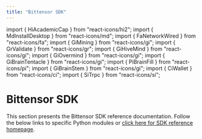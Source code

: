 ```yaml
---
title: "Bittensor SDK"
---
```


import { HiAcademicCap } from "react-icons/hi2";
import { MdInstallDesktop } from "react-icons/md";
import { FaNetworkWired } from "react-icons/fa";
import { GiMining } from "react-icons/gi";
import { GrValidate } from "react-icons/gr";
import { GiHiveMind } from "react-icons/gi";
import { GiOvermind } from "react-icons/gi";
import { GiBrainTentacle } from "react-icons/gi";
import { PiBrainFill } from "react-icons/pi";
import { GiBrainStem } from "react-icons/gi";
import { CiWallet } from "react-icons/ci";
import { SiTrpc } from "react-icons/si";


# Bittensor SDK

This section presents the Bittensor SDK reference documentation. Follow the below links to specific Python modules or [click here for SDK reference homepage](pathname:///python-api/autoapi/bittensor/index.html). 

<Cards>
    <Card 
    icon={GiHiveMind}
    title='Axon'
    link='pathname:///python-api/autoapi/bittensor/core/axon/index.html'
    body='Axon services the forward and backward requests from other neurons.' />
    <Card
    icon={GiOvermind}
    title='Dendrite'
    link='pathname:///python-api/autoapi/bittensor/core/dendrite/index.html'
    body='Dendrite represents the abstracted implementation of a network client module.' />
    <Card
    icon={SiTrpc}
    title='Extrinsics'
    link='pathname:///python-api/autoapi/bittensor/core/extrinsics/index.html'
    body='Set weights, Axon serving, transfer, submit extrinsic, and more.' />
    <Card
    icon={GiBrainTentacle}
    title='Metagraph'
    link='pathname:///python-api/autoapi/bittensor/core/metagraph/index.html'
    body='Metagraph neural graph is a dynamic representation of the Bittensor network state.' />
    <Card
    icon={PiBrainFill}
    title='Subtensor'
    link='pathname:///python-api/autoapi/bittensor/core/subtensor/index.html'
    body='Subtensor class provides a gateway to the blockchain layer of Bittensor.' />
    <Card
    icon={GiBrainStem}
    title='Synapse'
    link='pathname:///python-api/autoapi/bittensor/core/synapse/index.html'
    body='Synapse module serves as a communication schema between neurons (nodes).' />
</Cards>
